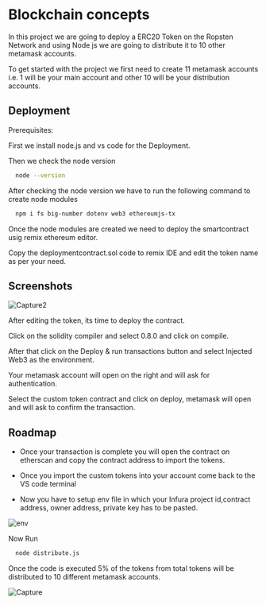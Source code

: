 
# Blockchain concepts

In this project we are going to deploy a ERC20 Token on the Ropsten Network and using Node js we are going to distribute it to 10 other metamask accounts.

To get started with the project we first need to create 11 metamask accounts i.e. 1 will be your main account and other 10 will be your distribution accounts.


## Deployment
Prerequisites:

First we install node.js and vs code for the Deployment. 

Then we check the node version
```bash
  node --version
```
After checking the node version we have to run the following command to create node modules


```bash
  npm i fs big-number dotenv web3 ethereumjs-tx
```
Once the node modules are created we need to deploy the smartcontract usig remix ethereum editor.

Copy the deploymentcontract.sol code to remix IDE and edit the token name as per your need.


## Screenshots

![Capture2](https://user-images.githubusercontent.com/100238400/162853691-46b86370-7b57-4000-b5f2-130d11e778b9.PNG)


After editing the token, its time to deploy the contract.


Click on the solidity compiler and select 0.8.0 and click on compile.

After that click on the Deploy & run transactions button and select Injected Web3 as the environment.


Your metamask account will open on the right and will ask for authentication.


Select the custom token contract and click on deploy, metamask will open and will ask to confirm the transaction.



## Roadmap

- Once your transaction is complete you will open the contract on etherscan and copy the contract address to import the tokens.

- Once you import the custom tokens into your account come back to the VS code terminal

- Now you have to setup env file in which your Infura project id,contract address, owner address, private key has to be pasted.


![env](https://user-images.githubusercontent.com/100238400/162853754-74f9fd10-77bf-4c6f-b2bf-c0cbf29fa28b.PNG)

Now Run

```bash
  node distribute.js
```

Once the code is executed 5% of the tokens from total tokens will be distributed to 10 different metamask accounts.


![Capture](https://user-images.githubusercontent.com/100238400/162853803-1b3afbbe-6dfb-4d9d-adbb-520fd3b00f62.PNG)



